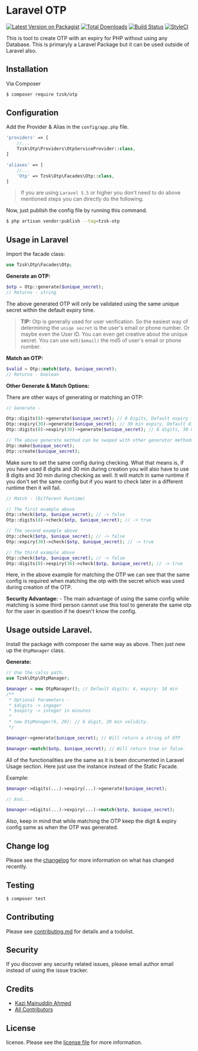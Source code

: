 # Laravel OTP

[![Latest Version on Packagist][ico-version]][link-packagist]
[![Total Downloads][ico-downloads]][link-downloads]
[![Build Status][ico-travis]][link-travis]
[![StyleCI][ico-styleci]][link-styleci]

This is tool to create OTP with an expiry for PHP without using any Database. This is primaryly a Laravel Package but it can be used outside of Laravel also.

## Installation

Via Composer

``` bash
$ composer require tzsk/otp
```

## Configuration

Add the Provider & Alias in the `config/app.php` file.

```php
'providers' => [
    //...
    Tzsk\Otp\Providers\OtpServiceProvider::class,
]

'aliases' => [
    //...
    'Otp' => Tzsk\Otp\Facades\Otp::class,
]
```

> If you are using `Laravel 5.5` or higher you don't need to do above mentioned steps you can directly do the following.

Now, just publish the config file by running this command.

```bash
$ php artisan vendor:publish --tag=tzsk-otp
```

## Usage in Laravel

Import the facade class:
```php
use Tzsk\Otp\Facades\Otp;
```

**Generate an OTP:**

```php
$otp = Otp::generate($unique_secret);
// Returns - string
```

The above generated OTP will only be validated using the same unique secret within the default expiry time.

> **TIP:** Otp is generally used for user verification. So the easiest way of determining the `uniqe secret` is the user's email or phone number. Or maybe even the User ID. You can even get creative about the unique secret. You can use `md5($email)` the md5 of user's email or phone number.

**Match an OTP:**

```php
$valid = Otp::match($otp, $unique_secret);
// Returns - boolean
```

**Other Generate & Match Options:**

There are other ways of generating or matching an OTP:

```php
// Generate -

Otp::digits(8)->generate($unique_secret); // 8 Digits, Default expiry from config
Otp::expiry(30)->generate($unique_secret); // 30 min expiry, Default digits from config
Otp::digits(8)->expiry(30)->generate($unique_secret); // 8 digits, 30 min expiry

// The above generate method can be swaped with other generator methods. Ex -
Otp::make($unique_secret);
Otp::create($unique_secret);
```

Make sure to set the same config during checking. What that means is, if you have used 8 digits and 30 min during creation you will also have to use 8 digits and 30 min during checking as well. It will match in same runtime if you don't set the same config but if you want to check later in a different runtime then it will fail.

```php
// Match - (Different Runtime)

// The first example above
Otp::check($otp, $unique_secret); // -> false
Otp::digits(8)->check($otp, $unique_secret); // -> true

// The second example above
Otp::check($otp, $unique_secret); // -> false
Otp::expiry(30)->check($otp, $unique_secret); // -> true

// The third example above
Otp::check($otp, $unique_secret); // -> false
Otp::digits(8)->expiry(30)->check($otp, $unique_secret); // -> true
```

Here, in the above example for matching the OTP we can see that the same config is required when matching the otp with the secret which was used during creation of the OTP.

**Security Advantage:** - The main advantage of using the same config while matching is some third person cannot use this tool to generate the same otp for the user in question if he doesn't know the config.

## Usage outside Laravel.

Install the package with composer the same way as above. Then just new up the `OtpManager` class.

**Generate:**

```php
// Use the calss path.
use Tzsk\Otp\OtpManager;

$manager = new OtpManager(); // Default digits: 4, expiry: 10 min
/**
 * Optional Parameters - 
 * $digits -> ingeger
 * $expiry -> integer in minutes
 * 
 * new OtpManager(6, 20); // 6 digit, 20 min validity.
 */

$manager->generate($unique_secret); // Will return a string of OTP

$manager->match($otp, $unique_secret); // Will return true or false.
```

All of the functionalities are the same as it is been documented in Laravel Usage section. Here just use the instance instead of the Static Facade.

Example:

```php
$manager->digits(...)->expiry(...)->generate($unique_secret);

// And...

$manager->digits(...)->expiry(...)->match($otp, $unique_secret);
```

Also, keep in mind that while matching the OTP keep the digit & expiry config same as when the OTP was generated.

## Change log

Please see the [changelog](changelog.md) for more information on what has changed recently.

## Testing

``` bash
$ composer test
```

## Contributing

Please see [contributing.md](contributing.md) for details and a todolist.

## Security

If you discover any security related issues, please email author email instead of using the issue tracker.

## Credits

- [Kazi Mainuddin Ahmed][link-author]
- [All Contributors][link-contributors]

## License

license. Please see the [license file](license.md) for more information.

[ico-version]: https://img.shields.io/packagist/v/tzsk/otp.svg?style=flat-square
[ico-downloads]: https://img.shields.io/packagist/dt/tzsk/otp.svg?style=flat-square
[ico-travis]: https://img.shields.io/travis/tzsk/otp/master.svg?style=flat-square
[ico-styleci]: https://styleci.io/repos/167214907/shield

[link-packagist]: https://packagist.org/packages/tzsk/otp
[link-downloads]: https://packagist.org/packages/tzsk/otp
[link-travis]: https://travis-ci.org/tzsk/otp
[link-styleci]: https://styleci.io/repos/167214907
[link-author]: https://github.com/tzsk
[link-contributors]: ../../contributors